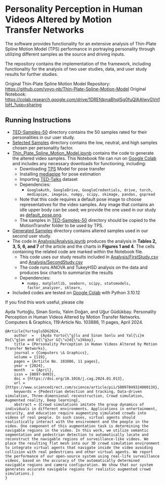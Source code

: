 # Personality Perception in Human Videos Altered by Motion Transfer Networks

The software provides functionality for an extensive analysis of Thin-Plate Spline Motion Model (TPS) performance in portraying personality through utilizing different samples as the source and driving inputs.

The repository contains the implementation of the framework, including functionality for the analysis of two user studies, data, and user study results for further studies. 

Original Thin-Plate Spline Motion Model Repository: https://github.com/yoyo-nb/Thin-Plate-Spline-Motion-Model
Original Notebook: https://colab.research.google.com/drive/1DREfdpnaBhqISg0fuQlAAIwyGVn1loH_?usp=sharing

## Running Instructions
- [TED-Samples-50](TED-Samples-50) directory contains the 50 samples rated for their personalities in our user study.
- [Selected Samples](Selected%20Samples) directory contains the low, neutral, and high samples chosen per personality factor.
- [Thin_Plate_Spline_Motion_Model.ipynb](Thin_Plate_Spline_Motion_Model.ipynb) contains the code to generate the altered video samples. This Notebook file can run on [Google Colab](https://colab.research.google.com/) and includes any necessary downloads for functioning, including:
  -  Downloading [TPS](https://github.com/yoyo-nb/Thin-Plate-Spline-Motion-Model.git) Model for pose transfer
  -  Installing [mediapipe](https://pypi.org/project/mediapipe/) for pose estimation
  -  Importing [TED-Talks](https://paperswithcode.com/dataset/ted-talks) dataset
  -  Dependencies:
      - `GoogleAuth, GoogleDrive, GoogleCredentials, drive, torch, mediapipe, imageio, numpy, scipy, skimage, pandas, gspread`
  - Note that this code requires a default pose image to choose representatives for the video samples. Any image that contains an idle upper body can be used; we provide the one used in our study as [default_pose.png](default_pose.png).
  - The samples in [TED-Samples-50](TED-Samples-50) directory should be copied to the MotionTransfer folder to be used by TPS.
- [Generated Samples](Generated%20Samples) directory contains altered samples used in our second user study.
- The code in [Analysis/Analysis.ipynb](Analysis/Analysis.ipynb) produces the analysis in **Tables 2, 3, 5, 6, and 7** of the article and the charts in **Figures 1 and 4**. The cells containing the related code are marked within the Notebook file.
  - This code uses our study results included in [Analysis/FirstStudy.csv](Analysis/FirstStudy.csv) and [Analysis/SecondStudy.csv](Analysis/SecondStudy.csv)
  - The code runs ANOVA and TukeyHSD analysis on the data and produces box charts to summarize the results
  - Dependencies:
    - `numpy, matplotlib, seaborn, scipy, statsmodels, factor_analyzer, sklearn, `
- Included codes are tested on [Google Colab](https://colab.research.google.com/) with Python 3.10.12


If you find this work useful, please cite 

Ayda Yurtoğlu, Sinan Sonlu, Yalım Doğan, and Uğur Güdükbay. Personality Perception in Human Videos Altered by Motion Transfer Networks. Computers & Graphics, 119:Article No. 103886, 11 pages, April 2024.

```
@Article{YurtogluSDG2024,
	author	=	{Ayda Yurto{\^g}lu and Sinan Sonlu and Yal{\i}m Do{\^g}an and U{\^g}ur G{\"u}d{\"u}kbay},
	title = {Personality Perception in Human Videos Altered by Motion Transfer Networks},
	journal = {Computers \& Graphics},
	volume = {119},
	pages = {Article No. 103886, 11 pages},
	year = {2024},
	month	= {April},
	issn = {0097-8493},
	doi = {https://doi.org/10.1016/j.cag.2024.01.013},
	url = {https://www.sciencedirect.com/science/article/pii/S009784932400013X},
	keywords = {Pedestrian detection and tracking, Data-driven simulation, Three-dimensional reconstruction, Crowd simulation, Augmented reality, Deep learning},
	abstract = {Crowd simulations imitate the group dynamics of individuals in different environments. Applications in entertainment, security, and education require augmenting simulated crowds into videos of real people. In such cases, virtual agents should realistically interact with the environment and the people in the video. One component of this augmentation task is determining the navigable regions in the video. In this work, we utilize semantic segmentation and pedestrian detection to automatically locate and reconstruct the navigable regions of surveillance-like videos. We place the resulting flat mesh into our 3D crowd simulation environment to integrate virtual agents that navigate inside the video avoiding collision with real pedestrians and other virtual agents. We report the performance of our open-source system using real-life surveillance videos, based on the accuracy of the automatically determined navigable regions and camera configuration. We show that our system generates accurate navigable regions for realistic augmented crowd simulations.}
}
```
